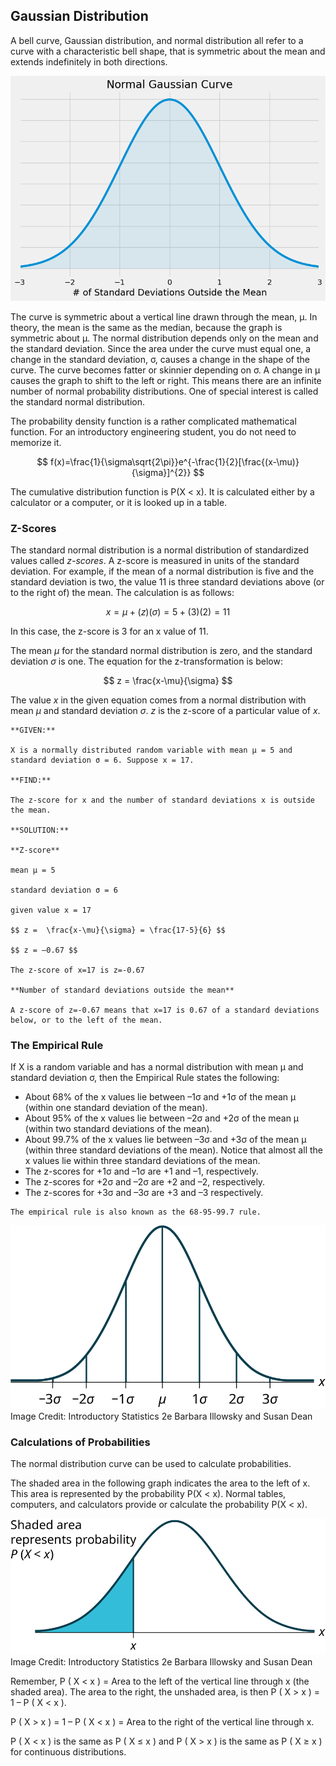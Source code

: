 ## Gaussian Distribution

A bell curve, Gaussian distribution, and normal distribution all refer to a curve with a characteristic bell shape, that is symmetric about the mean and extends indefinitely in both directions.

![normal curve](images/normal_curve.png)

The curve is symmetric about a vertical line drawn through the mean, μ. In theory, the mean is the same as the median, because the graph is symmetric about μ. The normal distribution depends only on the mean and the standard deviation. Since the area under the curve must equal one, a change in the standard deviation, σ, causes a change in the shape of the curve. The curve becomes fatter or skinnier depending on σ. A change in μ causes the graph to shift to the left or right. This means there are an infinite number of normal probability distributions. One of special interest is called the standard normal distribution.

The probability density function is a rather complicated mathematical function. For an introductory engineering student, you do not need to memorize it.

$$ f(x)=\frac{1}{\sigma\sqrt{2\pi}}e^{-\frac{1}{2}[\frac{(x-\mu)}{\sigma}]^{2}} $$

The cumulative distribution function is P(X < x). It is calculated either by a calculator or a computer, or it is looked up in a table.

### Z-Scores

The standard normal distribution is a normal distribution of standardized values called _z-scores_. A z-score is measured in units of the standard deviation. For example, if the mean of a normal distribution is five and the standard deviation is two, the value 11 is three standard deviations above (or to the right of) the mean. The calculation is as follows:

$$ x = \mu + (z)(\sigma) = 5 + (3)(2) = 11 $$

In this case, the z-score is 3 for an x value of 11.

The mean $\mu$ for the standard normal distribution is zero, and the standard deviation $\sigma$ is one. The equation for the z-transformation is below:

$$ z =  \frac{x-\mu}{\sigma} $$

The value $x$ in the given equation comes from a normal distribution with mean $\mu$ and standard deviation $\sigma$. $z$ is the z-score of a particular value of $x$.

```{card} **Worked Example**
**GIVEN:**

X is a normally distributed random variable with mean μ = 5 and standard deviation σ = 6. Suppose x = 17.

**FIND:**

The z-score for x and the number of standard deviations x is outside the mean.

**SOLUTION:**

**Z-score**

mean μ = 5

standard deviation σ = 6

given value x = 17

$$ z =  \frac{x-\mu}{\sigma} = \frac{17-5}{6} $$

$$ z = –0.67 $$

The z-score of x=17 is z=-0.67

**Number of standard deviations outside the mean**

A z-score of z=-0.67 means that x=17 is 0.67 of a standard deviations below, or to the left of the mean.

```

### The Empirical Rule

If X is a random variable and has a normal distribution with mean µ and standard deviation σ, then the Empirical Rule states the following:

 * About 68% of the x values lie between –1σ and +1σ of the mean µ (within one standard deviation of the mean).
 * About 95% of the x values lie between –2σ and +2σ of the mean µ (within two standard deviations of the mean).
 * About 99.7% of the x values lie between –3σ and +3σ of the mean µ (within three standard deviations of the mean). Notice that almost all the x values lie within three standard deviations of the mean.
 * The z-scores for +1σ and –1σ are +1 and –1, respectively.
 * The z-scores for +2σ and –2σ are +2 and –2, respectively.
 * The z-scores for +3σ and –3σ are +3 and –3 respectively.

```{note}
The empirical rule is also known as the 68-95-99.7 rule.
```

![emperical rule normal curve](images/emperical_rule_normal_curve.png)
Image Credit: Introductory Statistics 2e Barbara Illowsky and Susan Dean

### Calculations of Probabilities

The normal distribution curve can be used to calculate probabilities.

The shaded area in the following graph indicates the area to the left of x. This area is represented by the probability P(X < x). Normal tables, computers, and calculators provide or calculate the probability P(X < x).

![area under the curve](images/area_under_the_curve.png)
Image Credit: Introductory Statistics 2e Barbara Illowsky and Susan Dean

Remember, P ( X < x ) = Area to the left of the vertical line through x (the shaded area). The area to the right, the unshaded area, is then P ( X > x ) = 1 – P ( X < x ).

P ( X > x ) = 1 – P ( X < x ) = Area to the right of the vertical line through x.

P ( X < x ) is the same as P ( X ≤ x ) and P ( X > x ) is the same as P ( X ≥ x ) for continuous distributions.
